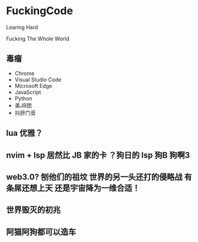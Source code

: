 # FuckingCode

Learing Hard


Fucking The Whole World

## 毒瘤
- Chrome
- Visual Studio Code
- Microsoft Edge
- JavaScript
- Python
- 美JB团
- 抖肝门音

## lua 优雅？
## nvim + lsp 居然比 JB 家的卡 ？狗日的 lsp 狗B 狗啊3
## web3.0? 刨他们的祖坟 世界的另一头还打的侵略战 有条屌还想上天 还是宇宙降为一维合适！
## 世界毁灭的初兆
## 阿猫阿狗都可以造车
